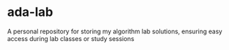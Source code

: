 # ada-lab
A personal repository for storing my algorithm lab solutions, ensuring easy access during lab classes or study sessions
